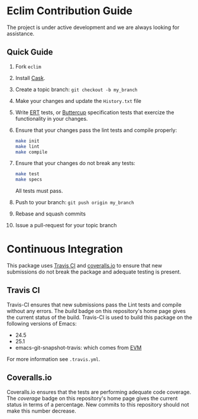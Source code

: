 # Eclim Contribution Guide

The project is under active development and we are always looking for
assistance.

## Quick Guide

1. Fork `eclim`
1. Install [Cask](https://github.com/cask/cask).
1. Create a topic branch: `git checkout -b my_branch`
1. Make your changes and update the `History.txt` file
1. Write
   [ERT](https://www.gnu.org/software/emacs/manual/html_node/ert/)
   tests,
   or [Buttercup](https://github.com/jorgenschaefer/emacs-buttercup)
   specification tests that exercize the functionality in your changes.
1. Ensure that your changes pass the lint tests and compile properly:
    ```sh
    make init
    make lint
    make compile
    ```

1. Ensure that your changes do not break any tests:
    ```sh
    make test
    make specs
    ```

    All tests must pass.

1. Push to your branch: `git push origin my_branch`
1. Rebase and squash commits
1. Issue a pull-request for your topic branch

# Continuous Integration

This package uses [Travis CI](https://travis-ci.org/)
and [coveralls.io](https://coveralls.zendesk.com/hc/en-us) to ensure
that new submissions do not break the package and adequate testing is
present.

## Travis CI

Travis-CI ensures that new submissions pass the Lint tests and compile
without any errors. The *build* badge on this repository's home page
gives the current status of the build. Travis-CI is used to build this
package on the following versions of Emacs:

* 24.5
* 25.1
* emacs-git-snapshot-travis: which comes from [EVM](https://github.com/rejeep/evm)

For more information see `.travis.yml`.

## Coveralls.io

Coveralls.io ensures that the tests are performing adequate code
coverage. The *coverage* badge on this repository's home page gives
the current status in terms of a percentage. New commits to this
repository should not make this number decrease.
